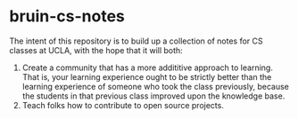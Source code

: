 # bruin-cs-notes

The intent of this repository is to build up a collection of notes for CS classes at UCLA, with the hope that it will both:

1. Create a community that has a more addititive approach to learning. That is, your learning experience ought to be strictly better than the learning experience of someone who took the class previously, because the students in that previous class improved upon the knowledge base.
2. Teach folks how to contribute to open source projects.
